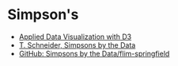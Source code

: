 # Simpson's


 



- [Applied Data Visualization with D3](https://learning.oreilly.com/videos/applied-data-visualization/9781789341119)
- [T. Schneider, Simpsons by the Data](https://toddwschneider.com/posts/the-simpsons-by-the-data/)
- [GitHub: Simpsons by the Data/flim-springfield](https://github.com/toddwschneider/flim-springfield)



